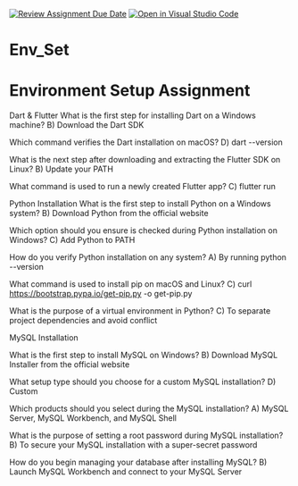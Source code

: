 [![Review Assignment Due Date](https://classroom.github.com/assets/deadline-readme-button-22041afd0340ce965d47ae6ef1cefeee28c7c493a6346c4f15d667ab976d596c.svg)](https://classroom.github.com/a/vnsr1XuU)
[![Open in Visual Studio Code](https://classroom.github.com/assets/open-in-vscode-2e0aaae1b6195c2367325f4f02e2d04e9abb55f0b24a779b69b11b9e10269abc.svg)](https://classroom.github.com/online_ide?assignment_repo_id=15624042&assignment_repo_type=AssignmentRepo)
# Env_Set

# Environment Setup Assignment

Dart & Flutter
What is the first step for installing Dart on a Windows machine?
  B) Download the Dart SDK

Which command verifies the Dart installation on macOS?
  D) dart --version

What is the next step after downloading and extracting the Flutter SDK on Linux?
  B) Update your PATH

What command is used to run a newly created Flutter app?
  C) flutter run

Python Installation
What is the first step to install Python on a Windows system?
  B) Download Python from the official website

Which option should you ensure is checked during Python installation on Windows?
  C) Add Python to PATH

How do you verify Python installation on any system?
  A) By running python --version

What command is used to install pip on macOS and Linux?
  C) curl https://bootstrap.pypa.io/get-pip.py -o get-pip.py

What is the purpose of a virtual environment in Python?
  C) To separate project dependencies and avoid conflict

MySQL Installation

What is the first step to install MySQL on Windows?
  B) Download MySQL Installer from the official website

What setup type should you choose for a custom MySQL installation?
  D) Custom

Which products should you select during the MySQL installation?
  A) MySQL Server, MySQL Workbench, and MySQL Shell

What is the purpose of setting a root password during MySQL installation?
  B) To secure your MySQL installation with a super-secret password

How do you begin managing your database after installing MySQL?
  B) Launch MySQL Workbench and connect to your MySQL Server
